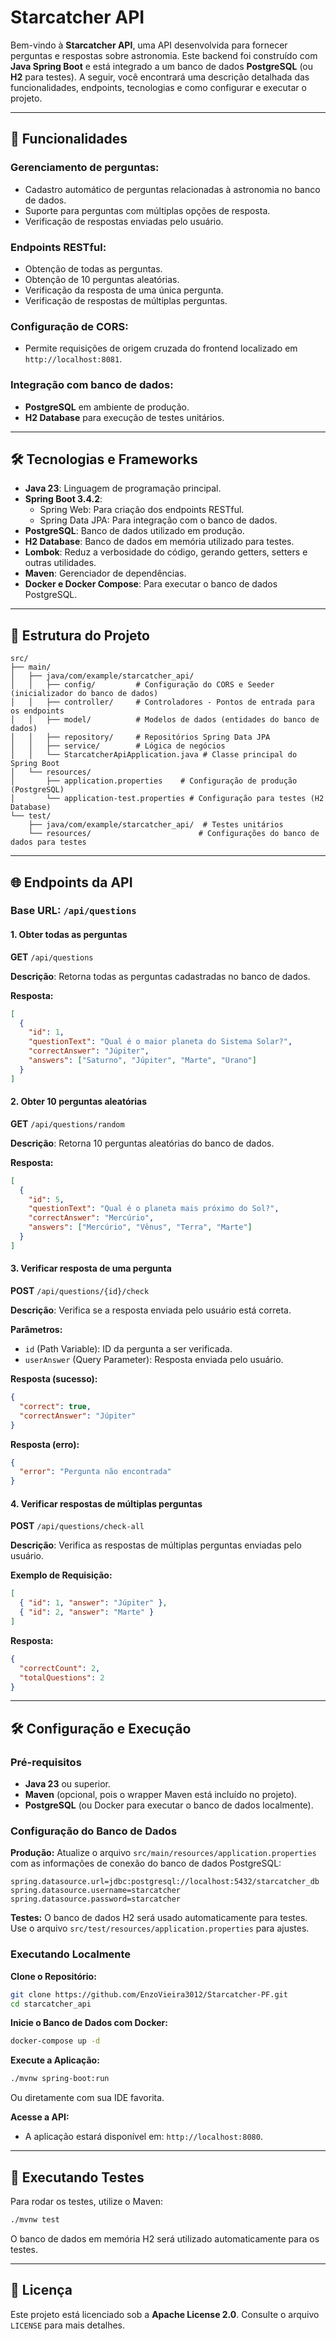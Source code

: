 # Starcatcher API

Bem-vindo à **Starcatcher API**, uma API desenvolvida para fornecer perguntas e respostas sobre astronomia. Este backend foi construído com **Java Spring Boot** e está integrado a um banco de dados **PostgreSQL** (ou **H2** para testes). A seguir, você encontrará uma descrição detalhada das funcionalidades, endpoints, tecnologias e como configurar e executar o projeto.

---

## 🚀 Funcionalidades

### Gerenciamento de perguntas:
- Cadastro automático de perguntas relacionadas à astronomia no banco de dados.
- Suporte para perguntas com múltiplas opções de resposta.
- Verificação de respostas enviadas pelo usuário.

### Endpoints RESTful:
- Obtenção de todas as perguntas.
- Obtenção de 10 perguntas aleatórias.
- Verificação da resposta de uma única pergunta.
- Verificação de respostas de múltiplas perguntas.

### Configuração de CORS:
- Permite requisições de origem cruzada do frontend localizado em `http://localhost:8081`.

### Integração com banco de dados:
- **PostgreSQL** em ambiente de produção.
- **H2 Database** para execução de testes unitários.

---

## 🛠️ Tecnologias e Frameworks

- **Java 23**: Linguagem de programação principal.
- **Spring Boot 3.4.2**:
  - Spring Web: Para criação dos endpoints RESTful.
  - Spring Data JPA: Para integração com o banco de dados.
- **PostgreSQL**: Banco de dados utilizado em produção.
- **H2 Database**: Banco de dados em memória utilizado para testes.
- **Lombok**: Reduz a verbosidade do código, gerando getters, setters e outras utilidades.
- **Maven**: Gerenciador de dependências.
- **Docker e Docker Compose**: Para executar o banco de dados PostgreSQL.

---

## 📂 Estrutura do Projeto

```
src/
├── main/
│   ├── java/com/example/starcatcher_api/
│   │   ├── config/         # Configuração do CORS e Seeder (inicializador do banco de dados)
│   │   ├── controller/     # Controladores - Pontos de entrada para os endpoints
│   │   ├── model/          # Modelos de dados (entidades do banco de dados)
│   │   ├── repository/     # Repositórios Spring Data JPA
│   │   ├── service/        # Lógica de negócios
│   │   └── StarcatcherApiApplication.java # Classe principal do Spring Boot
│   └── resources/
│       ├── application.properties    # Configuração de produção (PostgreSQL)
│       └── application-test.properties # Configuração para testes (H2 Database)
└── test/
    ├── java/com/example/starcatcher_api/  # Testes unitários
    └── resources/                        # Configurações do banco de dados para testes
```

---

## 🌐 Endpoints da API

### **Base URL**: `/api/questions`

#### 1. Obter todas as perguntas
**GET** `/api/questions`

**Descrição**: Retorna todas as perguntas cadastradas no banco de dados.

**Resposta:**
```json
[
  {
    "id": 1,
    "questionText": "Qual é o maior planeta do Sistema Solar?",
    "correctAnswer": "Júpiter",
    "answers": ["Saturno", "Júpiter", "Marte", "Urano"]
  }
]
```

#### 2. Obter 10 perguntas aleatórias
**GET** `/api/questions/random`

**Descrição**: Retorna 10 perguntas aleatórias do banco de dados.

**Resposta:**
```json
[
  {
    "id": 5,
    "questionText": "Qual é o planeta mais próximo do Sol?",
    "correctAnswer": "Mercúrio",
    "answers": ["Mercúrio", "Vênus", "Terra", "Marte"]
  }
]
```

#### 3. Verificar resposta de uma pergunta
**POST** `/api/questions/{id}/check`

**Descrição**: Verifica se a resposta enviada pelo usuário está correta.

**Parâmetros:**
- `id` (Path Variable): ID da pergunta a ser verificada.
- `userAnswer` (Query Parameter): Resposta enviada pelo usuário.

**Resposta (sucesso):**
```json
{
  "correct": true,
  "correctAnswer": "Júpiter"
}
```

**Resposta (erro):**
```json
{
  "error": "Pergunta não encontrada"
}
```

#### 4. Verificar respostas de múltiplas perguntas
**POST** `/api/questions/check-all`

**Descrição**: Verifica as respostas de múltiplas perguntas enviadas pelo usuário.

**Exemplo de Requisição:**
```json
[
  { "id": 1, "answer": "Júpiter" },
  { "id": 2, "answer": "Marte" }
]
```

**Resposta:**
```json
{
  "correctCount": 2,
  "totalQuestions": 2
}
```

---

## 🛠️ Configuração e Execução

### **Pré-requisitos**
- **Java 23** ou superior.
- **Maven** (opcional, pois o wrapper Maven está incluído no projeto).
- **PostgreSQL** (ou Docker para executar o banco de dados localmente).

### **Configuração do Banco de Dados**

**Produção:**
Atualize o arquivo `src/main/resources/application.properties` com as informações de conexão do banco de dados PostgreSQL:
```properties
spring.datasource.url=jdbc:postgresql://localhost:5432/starcatcher_db
spring.datasource.username=starcatcher
spring.datasource.password=starcatcher
```

**Testes:**
O banco de dados H2 será usado automaticamente para testes. Use o arquivo `src/test/resources/application.properties` para ajustes.

### **Executando Localmente**

**Clone o Repositório:**
```bash
git clone https://github.com/EnzoVieira3012/Starcatcher-PF.git
cd starcatcher_api
```

**Inicie o Banco de Dados com Docker:**
```bash
docker-compose up -d
```

**Execute a Aplicação:**
```bash
./mvnw spring-boot:run
```
Ou diretamente com sua IDE favorita.

**Acesse a API:**
- A aplicação estará disponível em: `http://localhost:8080`.

---

## 🧪 Executando Testes

Para rodar os testes, utilize o Maven:
```bash
./mvnw test
```
O banco de dados em memória H2 será utilizado automaticamente para os testes.

---

## 📖 Licença
Este projeto está licenciado sob a **Apache License 2.0**. Consulte o arquivo `LICENSE` para mais detalhes.
